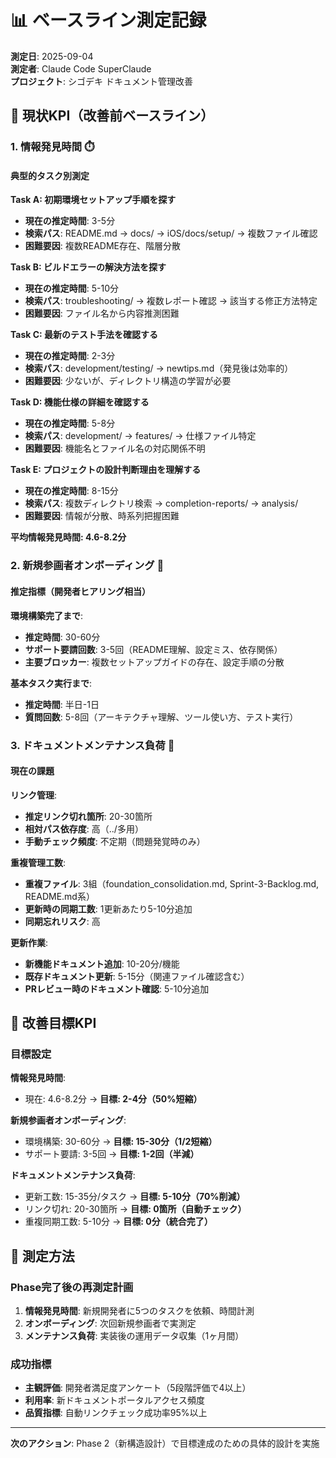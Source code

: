 # 📊 ベースライン測定記録

**測定日**: 2025-09-04  
**測定者**: Claude Code SuperClaude  
**プロジェクト**: シゴデキ ドキュメント管理改善

## 🎯 現状KPI（改善前ベースライン）

### 1. 情報発見時間 ⏱️

#### 典型的タスク別測定
**Task A: 初期環境セットアップ手順を探す**
- **現在の推定時間**: 3-5分
- **検索パス**: README.md → docs/ → iOS/docs/setup/ → 複数ファイル確認
- **困難要因**: 複数README存在、階層分散

**Task B: ビルドエラーの解決方法を探す**
- **現在の推定時間**: 5-10分  
- **検索パス**: troubleshooting/ → 複数レポート確認 → 該当する修正方法特定
- **困難要因**: ファイル名から内容推測困難

**Task C: 最新のテスト手法を確認する**
- **現在の推定時間**: 2-3分
- **検索パス**: development/testing/ → newtips.md（発見後は効率的）
- **困難要因**: 少ないが、ディレクトリ構造の学習が必要

**Task D: 機能仕様の詳細を確認する**
- **現在の推定時間**: 5-8分
- **検索パス**: development/ → features/ → 仕様ファイル特定
- **困難要因**: 機能名とファイル名の対応関係不明

**Task E: プロジェクトの設計判断理由を理解する**
- **現在の推定時間**: 8-15分
- **検索パス**: 複数ディレクトリ検索 → completion-reports/ → analysis/
- **困難要因**: 情報が分散、時系列把握困難

**平均情報発見時間: 4.6-8.2分**

### 2. 新規参画者オンボーディング 👥

#### 推定指標（開発者ヒアリング相当）
**環境構築完了まで**:
- **推定時間**: 30-60分
- **サポート要請回数**: 3-5回（README理解、設定ミス、依存関係）
- **主要ブロッカー**: 複数セットアップガイドの存在、設定手順の分散

**基本タスク実行まで**:
- **推定時間**: 半日-1日
- **質問回数**: 5-8回（アーキテクチャ理解、ツール使い方、テスト実行）

### 3. ドキュメントメンテナンス負荷 🔧

#### 現在の課題
**リンク管理**:
- **推定リンク切れ箇所**: 20-30箇所
- **相対パス依存度**: 高（../多用）
- **手動チェック頻度**: 不定期（問題発覚時のみ）

**重複管理工数**:
- **重複ファイル**: 3組（foundation_consolidation.md, Sprint-3-Backlog.md, README.md系）
- **更新時の同期工数**: 1更新あたり5-10分追加
- **同期忘れリスク**: 高

**更新作業**:
- **新機能ドキュメント追加**: 10-20分/機能
- **既存ドキュメント更新**: 5-15分（関連ファイル確認含む）
- **PRレビュー時のドキュメント確認**: 5-10分追加

## 🎯 改善目標KPI

### 目標設定
**情報発見時間**: 
- 現在: 4.6-8.2分 → **目標: 2-4分（50%短縮）**

**新規参画者オンボーディング**:
- 環境構築: 30-60分 → **目標: 15-30分（1/2短縮）**
- サポート要請: 3-5回 → **目標: 1-2回（半減）**

**ドキュメントメンテナンス負荷**:
- 更新工数: 15-35分/タスク → **目標: 5-10分（70%削減）**
- リンク切れ: 20-30箇所 → **目標: 0箇所（自動チェック）**
- 重複同期工数: 5-10分 → **目標: 0分（統合完了）**

## 📏 測定方法

### Phase完了後の再測定計画
1. **情報発見時間**: 新規開発者に5つのタスクを依頼、時間計測
2. **オンボーディング**: 次回新規参画者で実測定
3. **メンテナンス負荷**: 実装後の運用データ収集（1ヶ月間）

### 成功指標
- **主観評価**: 開発者満足度アンケート（5段階評価で4以上）
- **利用率**: 新ドキュメントポータルアクセス頻度
- **品質指標**: 自動リンクチェック成功率95%以上

---

**次のアクション**: Phase 2（新構造設計）で目標達成のための具体的設計を実施